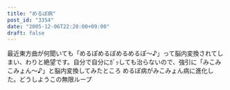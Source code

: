 ```yaml
---
title: "めるぽ病"
post_id: "3354"
date: "2005-12-06T22:20:00+09:00"
draft: false
---
```



最近東方曲が何聞いても「めるぽめるぽめるめるぽ～♪」って脳内変換されてしまい、わりと絶望です。自分で自分にｶﾞｯしても治らないので、強引に「みこみこみょん～♪」と脳内変換してみたところ めるぽ病がみこみょん病に進化した。どうしようこの無限ループ
